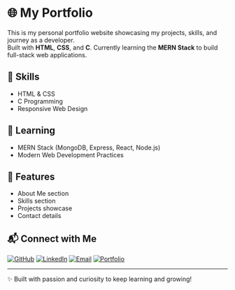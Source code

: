 # 🌐 My Portfolio

This is my personal portfolio website showcasing my projects, skills, and journey as a developer.  
Built with **HTML**, **CSS**, and **C**. Currently learning the **MERN Stack** to build full-stack web applications.  

## 🚀 Skills
- HTML & CSS  
- C Programming  
- Responsive Web Design  

## 🌱 Learning
- MERN Stack (MongoDB, Express, React, Node.js)  
- Modern Web Development Practices  

## 📂 Features
- About Me section
- Skills section
- Projects showcase  
- Contact details  

## 📬 Connect with Me

[![GitHub](https://img.shields.io/badge/GitHub-000?style=for-the-badge&logo=github&logoColor=white)](https://github.com/linas665)
[![LinkedIn](https://img.shields.io/badge/LinkedIn-0A66C2?style=for-the-badge&logo=linkedin&logoColor=white)](https://www.linkedin.com/in/linas-liyakath-598519338/)
[![Email](https://img.shields.io/badge/Email-D14836?style=for-the-badge&logo=gmail&logoColor=white)](linasliyakath@gmail.com)
[![Portfolio](https://img.shields.io/badge/Portfolio-FF7139?style=for-the-badge&logo=firefox&logoColor=white)](https://linas665.github.io/portfolio/)

---
✨ Built with passion and curiosity to keep learning and growing!

